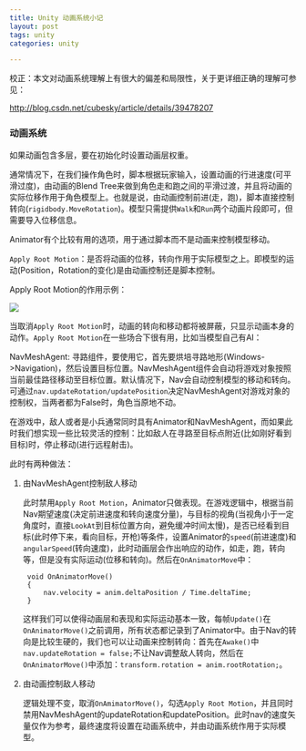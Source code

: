 ```yaml
---
title: Unity 动画系统小记
layout: post
tags: unity
categories: unity

---
```


校正：本文对动画系统理解上有很大的偏差和局限性，关于更详细正确的理解可参见：

http://blog.csdn.net/cubesky/article/details/39478207

### 动画系统

如果动画包含多层，要在初始化时设置动画层权重。

通常情况下，在我们操作角色时，脚本根据玩家输入，设置动画的行进速度(可平滑过度)，由动画的Blend Tree来做到角色走和跑之间的平滑过渡，并且将动画的实际位移作用于角色模型上。也就是说，由动画控制前进(走，跑)，脚本直接控制转向(`rigidbody.MoveRotation`)。模型只需提供`Walk`和`Run`两个动画片段即可，但需要导入位移信息。

Animator有个比较有用的选项，用于通过脚本而不是动画来控制模型移动。

`Apply Root Motion`：是否将动画的位移，转向作用于实际模型之上。即模型的运动(Position，Rotation的变化)是由动画控制还是脚本控制。

<!--more-->

Apply Root Motion的作用示例：

![](/assets/image/201510/apply_root_motion_demo.gif "")

当取消`Apply Root Motion`时，动画的转向和移动都将被屏蔽，只显示动画本身的动作。`Apply Root Motion`在一些场合下很有用，比如当模型自己有AI：

NavMeshAgent: 寻路组件，要使用它，首先要烘培寻路地形(Windows->Navigation)，然后设置目标位置。NavMeshAgent组件会自动将游戏对象按照当前最佳路径移动至目标位置。默认情况下，Nav会自动控制模型的移动和转向。可通过`nav.updateRotation/updatePosition`决定NavMeshAgent对游戏对象的控制权，当两者都为False时，角色当原地不动。

在游戏中，敌人或者是小兵通常同时具有Animator和NavMeshAgent，而如果此时我们想实现一些比较灵活的控制：比如敌人在寻路至目标点附近(比如刚好看到目标)时，停止移动(进行远程射击)。

此时有两种做法：

1. 由NavMeshAgent控制敌人移动

	此时禁用`Apply Root Motion`，Animator只做表现。在游戏逻辑中，根据当前Nav期望速度(决定前进速度和转向速度分量)，与目标的视角(当视角小于一定角度时，直接`LookAt`到目标位置方向，避免缓冲时间太慢)，是否已经看到目标(此时停下来，看向目标，开枪)等条件，设置Animator的`speed`(前进速度)和`angularSpeed`(转向速度)，此时动画层会作出响应的动作，如走，跑，转向等，但是没有实际运动(位移和转向)。然后在`OnAnimatorMove`中：
	
		void OnAnimatorMove()
	    {
	        nav.velocity = anim.deltaPosition / Time.deltaTime;
	    }
	    
	这样我们可以使得动画层和表现和实际运动基本一致，每帧`Update()`在`OnAnimatorMove()`之前调用，所有状态都记录到了Animator中。由于Nav的转向是比较生硬的，我们也可以让动画来控制转向：首先在`Awake()`中`nav.updateRotation = false;`不让Nav调整敌人转向，然后在`OnAnimatorMove()`中添加：`transform.rotation = anim.rootRotation;`。

2. 由动画控制敌人移动

	逻辑处理不变，取消`OnAmimatorMove()`，勾选`Apply Root Motion`，并且同时禁用NavMeshAgent的updateRotation和updatePosition。此时nav的速度矢量仅作为参考，最终速度将设置在动画系统中，并由动画系统作用于实际模型。
	
